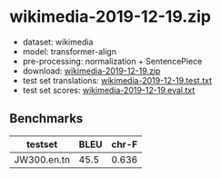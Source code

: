 # wikimedia-2019-12-19.zip

* dataset: wikimedia
* model: transformer-align
* pre-processing: normalization + SentencePiece
* download: [wikimedia-2019-12-19.zip](https://object.pouta.csc.fi/OPUS-MT-models/en-tn/wikimedia-2019-12-19.zip)
* test set translations: [wikimedia-2019-12-19.test.txt](https://object.pouta.csc.fi/OPUS-MT-models/en-tn/wikimedia-2019-12-19.test.txt)
* test set scores: [wikimedia-2019-12-19.eval.txt](https://object.pouta.csc.fi/OPUS-MT-models/en-tn/wikimedia-2019-12-19.eval.txt)

## Benchmarks

| testset               | BLEU  | chr-F |
|-----------------------|-------|-------|
| JW300.en.tn 	| 45.5 	| 0.636 |
